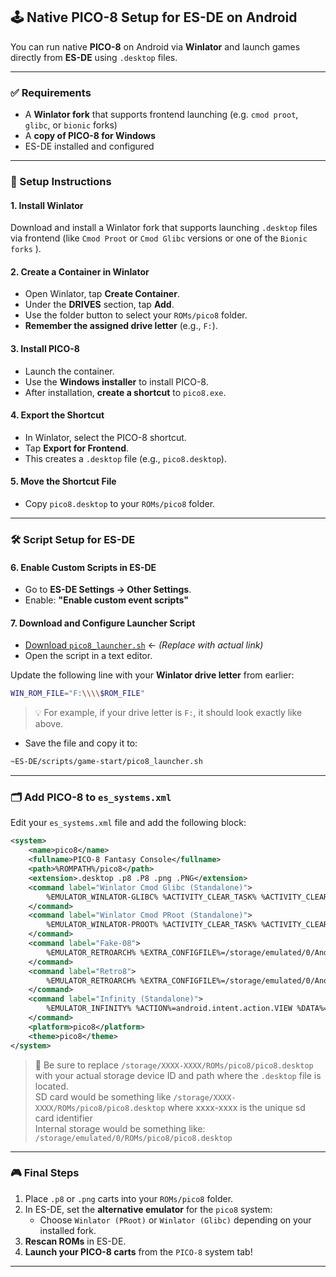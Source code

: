 ## 🕹️ Native PICO-8 Setup for ES-DE on Android

You can run native **PICO-8** on Android via **Winlator** and launch games directly from **ES-DE** using `.desktop` files.

---

### ✅ Requirements

- A **Winlator fork** that supports frontend launching (e.g. `cmod proot`, `glibc`, or `bionic` forks)
- A **copy of PICO-8 for Windows**
- ES-DE installed and configured

---

### 🧩 Setup Instructions

#### 1. **Install Winlator**

Download and install a Winlator fork that supports launching `.desktop` files via frontend (like `Cmod Proot` or `Cmod Glibc` versions or one of the `Bionic forks` ).

#### 2. **Create a Container in Winlator**

- Open Winlator, tap **Create Container**.
- Under the **DRIVES** section, tap **Add**.
- Use the folder button to select your `ROMs/pico8` folder.
- **Remember the assigned drive letter** (e.g., `F:`).

#### 3. **Install PICO-8**

- Launch the container.
- Use the **Windows installer** to install PICO-8.
- After installation, **create a shortcut** to `pico8.exe`.

#### 4. **Export the Shortcut**

- In Winlator, select the PICO-8 shortcut.
- Tap **Export for Frontend**.
- This creates a `.desktop` file (e.g., `pico8.desktop`).

#### 5. **Move the Shortcut File**

- Copy `pico8.desktop` to your `ROMs/pico8` folder.

---

### 🛠️ Script Setup for ES-DE

#### 6. **Enable Custom Scripts in ES-DE**

- Go to **ES-DE Settings → Other Settings**.
- Enable: **"Enable custom event scripts"**

#### 7. **Download and Configure Launcher Script**

- [Download `pico8_launcher.sh`](#) ← *(Replace with actual link)*
- Open the script in a text editor.

Update the following line with your **Winlator drive letter** from earlier:

```bash
WIN_ROM_FILE="F:\\\\$ROM_FILE"
```

> 💡 For example, if your drive letter is `F:`, it should look exactly like above.

- Save the file and copy it to:

```bash
~ES-DE/scripts/game-start/pico8_launcher.sh
```

---

### 🗂️ Add PICO-8 to `es_systems.xml`

Edit your `es_systems.xml` file and add the following block:

```xml
<system>
    <name>pico8</name>
    <fullname>PICO-8 Fantasy Console</fullname>
    <path>%ROMPATH%/pico8</path>
    <extension>.desktop .p8 .P8 .png .PNG</extension>
    <command label="Winlator Cmod Glibc (Standalone)">
        %EMULATOR_WINLATOR-GLIBC% %ACTIVITY_CLEAR_TASK% %ACTIVITY_CLEAR_TOP% %EXTRA_shortcut_path%=/storage/XXXX-XXXX/ROMs/pico8/pico8.desktop
    </command>
    <command label="Winlator Cmod PRoot (Standalone)">
        %EMULATOR_WINLATOR-PROOT% %ACTIVITY_CLEAR_TASK% %ACTIVITY_CLEAR_TOP% %EXTRA_shortcut_path%=/storage/XXXX-XXXX/ROMs/pico8/pico8.desktop
    </command>
    <command label="Fake-08">
        %EMULATOR_RETROARCH% %EXTRA_CONFIGFILE%=/storage/emulated/0/Android/data/%ANDROIDPACKAGE%/files/retroarch.cfg %EXTRA_LIBRETRO%=/data/data/%ANDROIDPACKAGE%/cores/fake08_libretro_android.so %EXTRA_ROM%=%ROM%
    </command>
    <command label="Retro8">
        %EMULATOR_RETROARCH% %EXTRA_CONFIGFILE%=/storage/emulated/0/Android/data/%ANDROIDPACKAGE%/files/retroarch.cfg %EXTRA_LIBRETRO%=/data/data/%ANDROIDPACKAGE%/cores/retro8_libretro_android.so %EXTRA_ROM%=%ROM%
    </command>
    <command label="Infinity (Standalone)">
        %EMULATOR_INFINITY% %ACTION%=android.intent.action.VIEW %DATA%=%ROMPROVIDER%
    </command>
    <platform>pico8</platform>
    <theme>pico8</theme>
</system>
```

> 🔧 Be sure to replace `/storage/XXXX-XXXX/ROMs/pico8/pico8.desktop` with your actual storage device ID and path where the `.desktop` file is located.   
SD card would be something like `/storage/XXXX-XXXX/ROMs/pico8/pico8.desktop` where xxxx-xxxx is the unique sd card identifier   
Internal storage would be something like: `/storage/emulated/0/ROMs/pico8/pico8.desktop`   

---

### 🎮 Final Steps

1. Place `.p8` or `.png` carts into your `ROMs/pico8` folder.
2. In ES-DE, set the **alternative emulator** for the `pico8` system:
   - Choose `Winlator (PRoot)` or `Winlator (Glibc)` depending on your installed fork.
3. **Rescan ROMs** in ES-DE.
4. **Launch your PICO-8 carts** from the `PICO-8` system tab!

---
